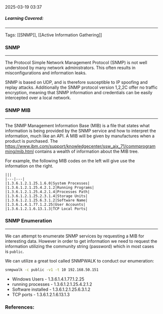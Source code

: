 2025-03-19 03:37

##### Learning Covered:

--------------------------
Tags: [[SNMP]], [[Active Information Gathering]]


### SNMP
--------------------------------
The Protocol Simple Network Management Protocol (SNMP) is not well understood by many network administrators. This often results in misconfigurations and information leaks.

SNMP is based on UDP, and is therefore susceptible to IP spoofing and replay attacks. Additionally the SNMP protocol version 1,2,2C offer no traffic encryption, meaning that SNMP information and credentials can be easily intercepted over a local network.

### SNMP MIB
-----------
The SNMP Management Information Base (MIB) is a file that states what information is being provided by the SNMP service and how to interpret the information, much like an API. A MIB will be given by manufactures when a product is purchased. The https://www.ibm.com/support/knowledgecenter/ssw_aix_71/commprogramming/mib.html contains a wealth of information about the MIB tree.

For example, the following MIB codes on the left will give use the information on the right.

```
|||
|---|---|
|1.3.6.1.2.1.25.1.6.0|System Processes|
|1.3.6.1.2.1.25.4.2.1.2|Running Programs|
|1.3.6.1.2.1.25.4.2.1.4|Processes Path|
|1.3.6.1.2.1.25.2.3.1.4|Storage Units|
|1.3.6.1.2.1.25.6.3.1.2|Software Name|
|1.3.6.1.4.1.77.1.2.25|User Accounts|
|1.3.6.1.2.1.6.13.1.3|TCP Local Ports|

```

### SNMP Enumeration
--------------
We can attempt to enumerate SNMP services by requesting a MIB for interesting data. However in order to get information we need to request the information utilizing the community string (password) which in most cases is `public`.

We can utilize a great tool called SNMPWALK to conduct our enumeration:

```bash
snmpwalk -c public -v1 -t 10 192.168.50.151
```


- Windows Users - 1.3.6.1.4.1.77.1.2.25
- running processes - 1.3.6.1.2.1.25.4.2.1.2
- Software installed - 1.3.6.1.2.1.25.6.3.1.2
- TCP ports - 1.3.6.1.2.1.6.13.1.3
### References:




